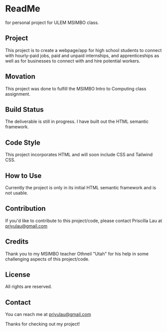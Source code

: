 # ReadMe 
for personal project for ULEM MSIMBO class.

## Project 
This project is to create a webpage/app for high school students to connect with hourly-paid jobs, paid and unpaid internships, and apprenticeships as well as
for businesses to connect with and hire potential workers.

## Movation 
This project was done to fulfill the MSIMBO Intro to Computing class assignment.

## Build Status 
The deliverable is still in progress. I have built out the HTML semantic framework.

## Code Style 
This project incorporates HTML and will soon include CSS and Tailwind CSS. 

## How to Use 
Currently the project is only in its initial HTML semantic framework and is not usable.

## Contribution 
If you'd like to contribute to this project/code, please contact Priscilla Lau at priyulau@gmail.com

## Credits 
Thank you to my MSIMBO teacher Othneil "Utah" for his help in some challenging aspects of this project/code.

## License 
All rights are reserved.

## Contact
You can reach me at priyulau@gmail.com

Thanks for checking out my project!
